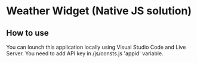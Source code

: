 # Weather Widget (Native JS solution)

## How to use

You can lounch this application locally using Visual Studio Code and Live Server.
You need to add API key in /js/consts.js 'appid' variable.